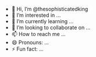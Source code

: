 - 👋 Hi, I’m @thesophisticatedking
- 👀 I’m interested in ...
- 🌱 I’m currently learning ...
- 💞️ I’m looking to collaborate on ...
- 📫 How to reach me ...
- 😄 Pronouns: ...
- ⚡ Fun fact: ...

<!---
thesophisticatedking/thesophisticatedking is a ✨ special ✨ repository because its `README.md` (this file) appears on your GitHub profile.
You can click the Preview link to take a look at your changes.
--->
